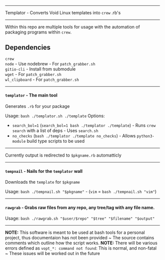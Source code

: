 ***
Templator - Converts Void Linux templates into `crew` .rb's
***

Within this repo are multiple tools for usage with the automation of packaging programs within `crew`.

## Dependencies
`crew`\
`node` - Use nodebrew - For `patch_grabber.sh`\
`gitio-cli` - Install from submodule\
`wget` - For `patch_grabber.sh`\
`wl_clipboard` - For `patch_grabber.sh`
*** 

#### `templator` - The main tool
Generates `.rb` for your package

Usage: `bash ./templator.sh ./template`
Options:
- `search_bol=1` (`search_bol=1 bash ./templator ./template`) - Runs `crew search` with a list of deps - Uses `search.sh`
- `no_checks` (`bash ./templator ./template no_checks`) - Allows `python3-module` build type scripts to be used
***
Currently output is redirected to `$pkgname.rb` automatticly 
***
#### `tempnail` - Nails for the `templator` wall
Downloads the `template` for `$pkgname`

Usage: `bash ./tempnail.sh "$pkgname"` - (`vim` = `bash ./tempnail.sh "vim"`)
***
#### `rawgrab` - Grabs raw files from any repo, any tree/tag with any file name.
Usage: `bash ./rawgrab.sh "$user/$repo" "$tree" "$filename" "$output"`
***
**NOTE:** This software is meant to be used at bash tools for a personal project, thus documentaion has not been provided ~ The source contains comments which outline how the script works.
**NOTE:** There will be various errors defined as `vopt_*: command not found`: This is normal, and non-fatal ~ These issues will be worked out in the future
